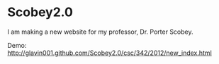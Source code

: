 Scobey2.0
=========

I am making a new website for my professor, Dr. Porter Scobey.

Demo: http://glavin001.github.com/Scobey2.0/csc/342/2012/new_index.html
